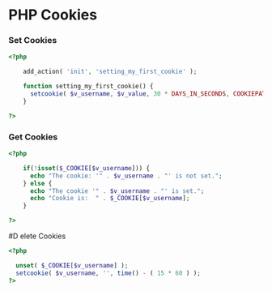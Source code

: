 # PHP Cookies

### Set Cookies
```php
<?php

	add_action( 'init', 'setting_my_first_cookie' );

	function setting_my_first_cookie() {
	  setcookie( $v_username, $v_value, 30 * DAYS_IN_SECONDS, COOKIEPATH, COOKIE_DOMAIN );
	}

?>
```

### Get Cookies
```php
<?php

	if(!isset($_COOKIE[$v_username])) {
	  echo "The cookie: '" . $v_username . "' is not set.";
	} else {
	  echo "The cookie '" . $v_username . "' is set.";
	  echo "Cookie is:  " . $_COOKIE[$v_username];
	}

?>
```

#D elete Cookies
```php
<?php

  unset( $_COOKIE[$v_username] );
  setcookie( $v_username, '', time() - ( 15 * 60 ) );
?>

```